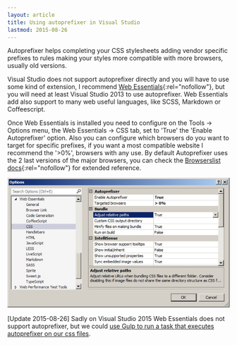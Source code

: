 ```yaml
---
layout: article
title: Using autoprefixer in Visual Studio
lastmod: 2015-08-26
---
```


Autoprefixer helps completing your CSS stylesheets adding vendor specific prefixes to rules making your styles more compatible with more browsers, usually old versions.

Visual Studio does not support autoprefixer directly and you will have to use some kind of extension, I recommend [Web Essentials][1]{:rel="nofollow"}, but you will need at least Visual Studio 2013 to use autoprefixer. Web Essentials add also support to many web useful languages, like SCSS, Markdown or Coffeescript.

Once Web Essentials is installed you need to configure on the Tools -> Options menu, the Web Essentials -> CSS tab, set to 'True' the 'Enable Autoprefixer' option. Also you can configure which browsers do you want to target for specific prefixes, if you want a most compatible website I recommend the '>0%', browsers with any use. By default Autoprefixer uses the 2 last versions of the major browsers, you can check the [Browserslist docs][2]{:rel="nofollow"} for extended reference.

![Autoprefixer config](/images/posts/autoprefixer.jpg)

[Update 2015-08-26]
Sadly on Visual Studio 2015 Web Essentials does not support autoprefixer, but we could [use Gulp to run a task that executes autoprefixer on our css files][3].



[1]: http://vswebessentials.com/
[2]: https://github.com/ai/browserslist#queries
[3]: /blog/Using-autoprefixer-sass-coffeescript-with-gulp-vnext-visual-studio-2015/